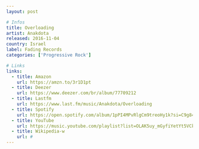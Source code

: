 ```yaml
---
layout: post

# Infos
title: Overloading
artist: Anakdota
released: 2016-11-04
country: Israel
label: Fading Records
categories: ['Progressive Rock']

# Links
links:
  - title: Amazon
    url: https://amzn.to/3r1D1pt
  - title: Deezer
    url: https://www.deezer.com/br/album/77709212
  - title: Lastfm
    url: https://www.last.fm/music/Anakdota/Overloading
  - title: Spotify
    url: https://open.spotify.com/album/1pPI4MPvRlgCm9treoHy1k?si=C9g8493BR-ak8YToF9W-nw
  - title: YouTube
    url: https://music.youtube.com/playlist?list=OLAK5uy_mGyfiYetYt5VCkVu5Bs_uhODC3qxdN37U
  - title: Wikipedia-w
    url: #
---
```


